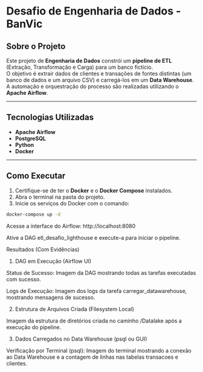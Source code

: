 # Desafio de Engenharia de Dados - BanVic

## Sobre o Projeto

Este projeto de **Engenharia de Dados** constrói um **pipeline de ETL** (Extração, Transformação e Carga) para um banco fictício.  
O objetivo é extrair dados de clientes e transações de fontes distintas (um banco de dados e um arquivo CSV) e carregá-los em um **Data Warehouse**.  
A automação e orquestração do processo são realizadas utilizando o **Apache Airflow**.

---

## Tecnologias Utilizadas

- **Apache Airflow**  
- **PostgreSQL**  
- **Python**  
- **Docker**

---

## Como Executar

1. Certifique-se de ter o **Docker** e o **Docker Compose** instalados.
2. Abra o terminal na pasta do projeto.
3. Inicie os serviços do Docker com o comando:

```bash
docker-compose up -d
```
Acesse a interface do Airflow: http://localhost:8080

Ative a DAG etl_desafio_lighthouse e execute-a para iniciar o pipeline.

Resultados (Com Evidências)
1. DAG em Execução (Airflow UI)

Status de Sucesso:
Imagem da DAG mostrando todas as tarefas executadas com sucesso.

Logs de Execução:
Imagem dos logs da tarefa carregar_datawarehouse, mostrando mensagens de sucesso.

2. Estrutura de Arquivos Criada (Filesystem Local)

Imagem da estrutura de diretórios criada no caminho /Datalake após a execução do pipeline.

3. Dados Carregados no Data Warehouse (psql ou GUI)

Verificação por Terminal (psql):
Imagem do terminal mostrando a conexão ao Data Warehouse e a contagem de linhas nas tabelas transacoes e clientes.